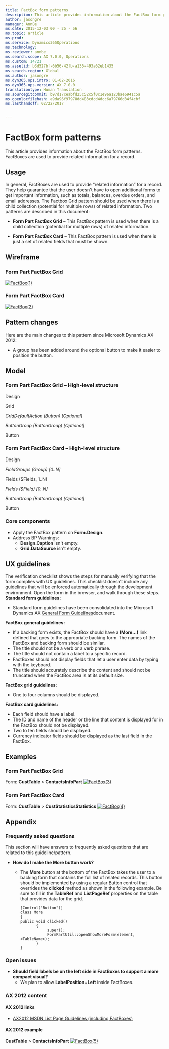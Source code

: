 ```yaml
---
title: FactBox form patterns
description: This article provides information about the FactBox form patterns. FactBoxes are used to provide related information for a record.
author: jasongre
manager: AnnBe
ms.date: 2015-12-03 00 - 25 - 56
ms.topic: article
ms.prod: 
ms.service: Dynamics365Operations
ms.technology: 
ms.reviewer: annbe
ms.search.scope: AX 7.0.0, Operations
ms.custom: 14721
ms.assetid: b3d527bf-6b56-42fb-a135-493a62eb1435
ms.search.region: Global
ms.author: jasongre
ms.dyn365.ops.intro: 01-02-2016
ms.dyn365.ops.version: AX 7.0.0
translationtype: Human Translation
ms.sourcegitcommit: b97d17ceabfd25c52c5f0c1e96a123bae6941c5a
ms.openlocfilehash: a9da96f97978dd483cdcd4dcc6a79766d34f4cbf
ms.lasthandoff: 02/22/2017


---
```


# <a name="factbox-form-patterns"></a>FactBox form patterns

This article provides information about the FactBox form patterns. FactBoxes are used to provide related information for a record.

<a name="usage"></a>Usage
-----

In general, FactBoxes are used to provide “related information” for a record. They help guarantee that the user doesn't have to open additional forms to get important information, such as totals, balances, overdue orders, and email addresses. The Factbox Grid pattern should be used when there is a child collection (potential for multiple rows) of related information. Two patterns are described in this document:

-   **Form Part FactBox Grid** – This FactBox pattern is used when there is a child collection (potential for multiple rows) of related information.

<!-- -->

-   **Form Part FactBox Card** – This FactBox pattern is used when there is just a set of related fields that must be shown.

## <a name="wireframe"></a>Wireframe
### <a name="form-part-factbox-grid"></a>Form Part FactBox Grid

[![FactBox(1)](./media/factbox1.png)](./media/factbox1.png)

### <a name="form-part-factbox-card"></a>Form Part FactBox Card

[![FactBox(2)](./media/factbox2.png)](./media/factbox2.png)

## <a name="pattern-changes"></a>Pattern changes
Here are the main changes to this pattern since Microsoft Dynamics AX 2012:

-   A group has been added around the optional button to make it easier to position the button.

## <a name="model"></a>Model
### <a name="form-part-factbox-grid--high-level-structure"></a>Form Part FactBox Grid – High-level structure

Design

Grid

*GridDefaultAction (Button) \[Optional\]*

*ButtonGroup (ButtonGroup) \[Optional\]*

Button

###  <a name="form-part-factbox-card--high-level-structure"></a>Form Part FactBox Card – High-level structure

Design

*FieldGroups (Group) \[0..N\]*

Fields ($Fields, 1..N)

*Fields ($Field) \[0..N\]*

*ButtonGroup (ButtonGroup) \[Optional\]*

Button

### <a name="core-components"></a>Core components

-   Apply the FactBox pattern on **Form.Design**.
-   Address BP Warnings:
    -   **Design.Caption** isn't empty.
    -   **Grid.DataSource** isn't empty.

## <a name="ux-guidelines"></a>UX guidelines
The verification checklist shows the steps for manually verifying that the form complies with UX guidelines. This checklist doesn't include any guidelines that will be enforced automatically through the development environment. Open the form in the browser, and walk through these steps. **Standard form guidelines:**

-   Standard form guidelines have been consolidated into the Microsoft Dynamics AX [General Form Guidelines](general-form-guidelines.md)document.

**FactBox** **general guidelines:**

-   If a backing form exists, the FactBox should have a **(More…)** link defined that goes to the appropriate backing form. The names of the FactBox and backing form should be similar.
-   The title should not be a verb or a verb phrase.
-   The title should not contain a label to a specific record.
-   FactBoxes should not display fields that let a user enter data by typing with the keyboard.
-   The title should accurately describe the content and should not be truncated when the FactBox area is at its default size.

**FactBox grid guidelines:**

-   One to four columns should be displayed.

**FactBox card guidelines:**

-   Each field should have a label.
-   The ID and name of the header or the line that content is displayed for in the FactBox should not be displayed.
-   Two to ten fields should be displayed.
-   Currency indicator fields should be displayed as the last field in the FactBox.

## <a name="examples"></a>Examples
### <a name="form-part-factbox-grid"></a>Form Part FactBox Grid

Form: **CustTable** &gt; **ContactsInfoPart** [![FactBox(3)](./media/factbox3.png)](./media/factbox3.png)

### <a name="form-part-factbox-card"></a>Form Part FactBox Card

Form: **CustTable** &gt; **CustStatisticsStatistics** [![FactBox(4)](./media/factbox4.png)](./media/factbox4.png)

## <a name="appendix"></a>Appendix
### <a name="frequently-asked-questions"></a>Frequently asked questions

This section will have answers to frequently asked questions that are related to this guideline/pattern.

-   **How do I make the More button work?**
    -   The **More** button at the bottom of the FactBox takes the user to a backing form that contains the full list of related records. This button should be implemented by using a regular Button control that overrides the **clicked** method as shown in the following example. Be sure to fill in the **TableRef** and **ListPageRef** properties on the table that provides data for the grid.

            [Control("Button")]
            class More
            {
            public void clicked()
                   {    
                        super();  
                        FormPartUtil::openShowMoreForm(element, <TableName>);     
                   }
            }

### <a name="open-issues"></a>Open issues

-   **Should field labels be on the left side in FactBoxes to support a more compact visual?**
    -   We plan to allow **LabelPosition**=**Left** inside FactBoxes.

### <a name="ax-2012-content"></a>AX 2012 content

#### <a name="ax-2012-links"></a>AX 2012 links

-   [AX2012 MSDN List Page Guidelines (including FactBoxes)](http://msdn.microsoft.com/EN-US/library/gg853328.aspx)

#### <a name="ax-2012-example"></a>AX 2012 example

**CustTable** &gt; **ContactsInfoPart** [![FactBox(5)](./media/factbox5.png)](./media/factbox5.png)


